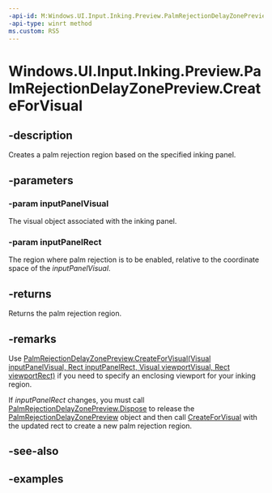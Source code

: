 ```yaml
---
-api-id: M:Windows.UI.Input.Inking.Preview.PalmRejectionDelayZonePreview.CreateForVisual(Windows.UI.Composition.Visual,Windows.Foundation.Rect)
-api-type: winrt method
ms.custom: RS5
---
```


<!-- Method syntax.
public PalmRejectionDelayZonePreview PalmRejectionDelayZonePreview.CreateForVisual(Visual inputPanelVisual, Rect inputPanelRect)
-->

# Windows.UI.Input.Inking.Preview.PalmRejectionDelayZonePreview.CreateForVisual

## -description

Creates a palm rejection region based on the specified inking panel.

## -parameters

### -param inputPanelVisual

The visual object associated with the inking panel.

### -param inputPanelRect

The region where palm rejection is to be enabled, relative to the coordinate space of the *inputPanelVisual*.

## -returns

Returns the palm rejection region.

## -remarks

Use [PalmRejectionDelayZonePreview.CreateForVisual(Visual inputPanelVisual, Rect inputPanelRect, Visual viewportVisual, Rect viewportRect)](palmrejectiondelayzonepreview_createforvisual_1317285844.md) if you need to specify an enclosing viewport for your inking region.

If *inputPanelRect* changes, you must call [PalmRejectionDelayZonePreview.Dispose](/uwp/api/windows.ui.input.inking.preview.palmrejectiondelayzonepreview.dispose) to release the [PalmRejectionDelayZonePreview](palmrejectiondelayzonepreview.md) object and then call [CreateForVisual](/uwp/api/windows.ui.input.inking.preview.palmrejectiondelayzonepreview.createforvisual) with the updated rect to create a new palm rejection region.

## -see-also

## -examples
